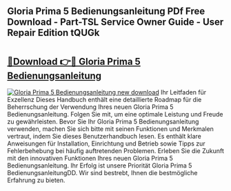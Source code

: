 ## Gloria Prima 5 Bedienungsanleitung PDf Free Download - Part-TSL Service Owner Guide - User Repair Edition tQUGk

# <h2><a href="http://df3v6l1.blite.top/?on=Gloria+Prima+5+Bedienungsanleitung">🔗Download 👉🔴 Gloria Prima 5 Bedienungsanleitung</a></h2>

[![Gloria Prima 5 Bedienungsanleitung new download](https://i.imgur.com/lujVjoI.png)](http://df3v6l1.blite.top/?on=Gloria+Prima+5+Bedienungsanleitung)
Ihr Leitfaden für Exzellenz Dieses Handbuch enthält eine detaillierte Roadmap für die Beherrschung der Verwendung Ihres neuen Gloria Prima 5 Bedienungsanleitung. Folgen Sie mit, um eine optimale Leistung und Freude zu gewährleisten. Bevor Sie Ihr Gloria Prima 5 Bedienungsanleitung verwenden, machen Sie sich bitte mit seinen Funktionen und Merkmalen vertraut, indem Sie dieses Benutzerhandbuch lesen. Es enthält klare Anweisungen für Installation, Einrichtung und Betrieb sowie Tipps zur Fehlerbehebung bei häufig auftretenden Problemen. Erleben Sie die Zukunft mit den innovativen Funktionen Ihres neuen Gloria Prima 5 Bedienungsanleitung. Ihr Erfolg ist unsere Priorität Gloria Prima 5 BedienungsanleitungDD. Wir sind bestrebt, Ihnen die bestmögliche Erfahrung zu bieten.
